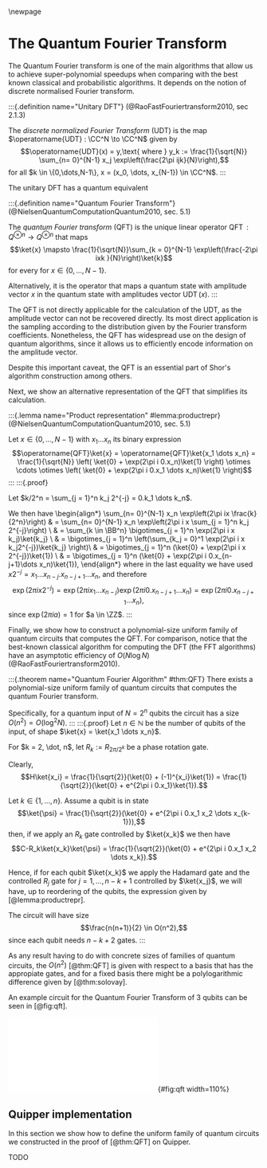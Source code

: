 \newpage

# The Quantum Fourier Transform

The Quantum Fourier transform is one of the main algorithms that allow us to achieve super-polynomial speedups when comparing with the best known classical and probabilistic algorithms. It depends on the notion of discrete normalised Fourier transform.


:::{.definition name="Unitary DFT"} 
(@RaoFastFouriertransform2010, sec 2.1.3)

The *discrete normalized Fourier Transform* (UDT) is the map $\operatorname{UDT} : \CC^N \to \CC^N$ given by
$$\operatorname{UDT}(x) = y,\text{ where } y_k := \frac{1}{\sqrt{N}} \sum_{n= 0}^{N-1} x_j \exp\left(\frac{2\pi ijk}{N}\right),$$
for all $k \in \{0,\dots,N-1\}, x = (x_0, \dots, x_{N-1}) \in \CC^N$.
:::

The unitary DFT has a quantum equivalent

:::{.definition name="Quantum Fourier Transform"}
(@NielsenQuantumComputationQuantum2010, sec. 5.1)

The *quantum Fourier transform* (QFT) is the unique linear operator $\operatorname{QFT}: Q^{\otimes n} \to Q^{\otimes n}$ that maps $$\ket{x} \mapsto \frac{1}{\sqrt{N}}\sum_{k = 0}^{N-1} \exp\left(\frac{-2\pi ixk }{N}\right)\ket{k}$$
for every for $x \in \{0,\dots, N-1\}$.

Alternatively, it is the operator that maps a quantum state with amplitude vector $x$ in the quantum state with amplitudes vector $\operatorname{UDT}(x)$.
:::

The QFT is not directly applicable for the calculation of the UDT, as the amplitude vector can not be recovered directly. Its most direct application is the sampling according to the distribution given by the Fourier transform coefficients. Nonetheless, the QFT has widespread use on the design of quantum algorithms, since it allows us to efficiently encode information on the amplitude vector.

Despite this important caveat, the QFT is an essential part of Shor's algorithm construction among others.


Next, we show an alternative representation of the QFT that simplifies its calculation.

:::{.lemma name="Product representation" #lemma:productrepr}
(@NielsenQuantumComputationQuantum2010, sec. 5.1)

Let $x \in \{0,\dots, N-1\}$ with $x_1 \dots x_n$ its binary expression
$$\operatorname{QFT}\ket{x} = \operatorname{QFT}\ket{x_1 \dots x_n} = \frac{1}{\sqrt{N}} \left( \ket{0} + \exp(2\pi i 0.x_n)\ket{1} \right) \otimes \cdots \otimes  \left( \ket{0} + \exp(2\pi i 0.x_1 \dots x_n)\ket{1} \right)$$
:::
:::{.proof}

Let $k/2^n = \sum_{j = 1}^n k_j 2^{-j} = 0.k_1 \dots k_n$.

We then have
\begin{align*}
\sum_{n= 0}^{N-1} x_n \exp\left(2\pi ix \frac{k}{2^n}\right) & = \sum_{n= 0}^{N-1} x_n \exp\left(2\pi i x \sum_{j = 1}^n k_j 2^{-j}\right) \\
& = \sum_{k \in \BB^n} \bigotimes_{j = 1}^n \exp(2\pi i x k_j)\ket{k_j} \\
& = \bigotimes_{j = 1}^n \left(\sum_{k_j = 0}^1 \exp(2\pi i x k_j2^{-j})\ket{k_j} \right)\\
& = \bigotimes_{j = 1}^n  (\ket{0} + \exp(2\pi i x 2^{-j})\ket{1}) \\
& = \bigotimes_{j = 1}^n  (\ket{0} + \exp(2\pi i 0.x_{n-j+1}\dots x_n)\ket{1}),
\end{align*}
where in the last equality we have used $x2^{-j} = x_1\dots x_{n-j}.x_{n-j+1}\dots x_n$, and therefore
$$\exp(2\pi i x2^{-j}) = \exp(2\pi i x_1\dots x_{n-j})\exp(2\pi i 0.x_{n-j+1}\dots x_n) = \exp(2\pi i 0.x_{n-j+1}\dots x_n),$$
since $\exp(2\pi i a) = 1$ for $a \in \ZZ$.
:::

Finally, we show how to construct a polynomial-size uniform family of quantum circuits that computes the QFT.
For comparison, notice that the best-known classical algorithm for computing the DFT (the FFT algorithms) have an asymptotic efficiency of $O(N \log N)$ (@RaoFastFouriertransform2010).

:::{.theorem name="Quantum Fourier Algorithm" #thm:QFT}
There exists a polynomial-size uniform family of quantum circuits that computes the quantum Fourier transform.

Specifically, for a quantum input of $N = 2^n$ qubits the circuit has a size $O(n^2) = O(\log^2 N)$.
:::
:::{.proof}
Let $n \in \mathbb{N}$ be the number of qubits of the input, of shape $\ket{x} = \ket{x_1 \dots x_n}$.

For $k = 2, \dot, n$, let $R_k := R_{2\pi/2^k}$ be a phase rotation gate.

Clearly, $$H\ket{x_i} = \frac{1}{\sqrt{2}}(\ket{0} + (-1)^{x_i}\ket{1}) = \frac{1}{\sqrt{2}}(\ket{0} + e^{2\pi i 0.x_1}\ket{1}).$$

Let $k \in \{1,\dots,n\}$.
Assume a qubit is in state $$\ket{\psi} = \frac{1}{\sqrt{2}}(\ket{0} + e^{2\pi i 0.x_1 x_2 \dots x_{k-1}}),$$
then, if we apply an $R_k$ gate controlled by $\ket{x_k}$ we then have 
$$C-R_k\ket{x_k}\ket{\psi} = \frac{1}{\sqrt{2}}(\ket{0} + e^{2\pi i 0.x_1 x_2 \dots x_k}).$$

Hence, if for each qubit $\ket{x_k}$ we apply the Hadamard gate and the controlled $R_j$ gate for $j=1,\dots, n-k+1$ controlled by $\ket{x_j}$, we will have, up to reordering of the qubits, the expression given by [@lemma:productrepr].

The circuit will have size  $$\frac{n(n+1)}{2} \in O(n^2),$$ since each qubit needs $n-k+2$ gates.
:::


As any result having to do with concrete sizes of families of quantum circuits, the $O(n^2)$ [@thm:QFT] is given with respect to a basis that has the appropiate gates, and for a fixed basis there might be a polylogarithmic difference given by [@thm:solovay].

An example circuit for the Quantum Fourier Transform of 3 qubits can be seen in [@fig:qft].

![Circuit for the 3 qubit Quantum Fourier Transform.](assets/qft.pdf){#fig:qft width=110%}

## Quipper implementation

In this section we show how to define the uniform family of quantum circuits we constructed in the proof of [@thm:QFT] on Quipper.

TODO



